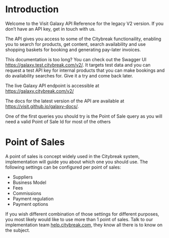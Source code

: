 # Introduction

Welcome to the Visit Galaxy API Reference for the legacy V2 version. If you don’t have an API key, get in touch with us.

The API gives you access to some of the Citybreak functionaility, enabling you to search for products, get content, search availability and use shopping baskets for booking and generating pay-later invoices. 

This documentation is too long? You can check out the Swagger UI <a href="https://galaxy.test.citybreak.com/v2/">https://galaxy.test.citybreak.com/v2/</a>. It targets test data and you can request a test API key for internal products that you can make bookings and do availability searches for. Give it a try and come back later.

The live Galaxy API endpoint is accessible at <a href="https://galaxy.citybreak.com/v2/">https://galaxy.citybreak.com/v2/</a>

The docs for the latest version of the API are available at <a href="https://visit.github.io/galaxy-docs/">https://visit.github.io/galaxy-docs/</a>.

<aside class="notice">One of the first queries you should try is the Point of Sale query as you will need a valid Point of Sale Id for most of the others</aside>
  
# Point of Sales
  
A point of sales is concept widely used in the Citybreak system, implementation will guide you about which one you should use.
The following settings can be configured per point of sales:
* Suppliers
* Business Model
* Fees
* Commissions
* Payment regulation
* Payment options

If you wish different combination of those settings for different purposes, you most likely would like to use more than 1 point of sales. Talk to our implementation team <a href='https://help.citybreak.com/'>help.citybreak.com</a>, they know all there is to know on the subject. 
